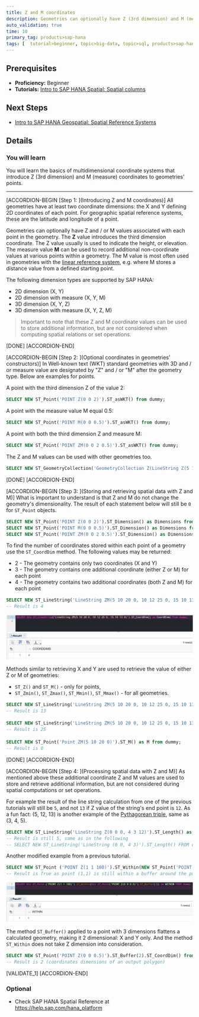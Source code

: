 ```yaml
---
title: Z and M coordinates
description: Geometries can optionally have Z (3rd dimension) and M (measure) values associated with each point in addition to X and Y coordinates
auto_validation: true
time: 10
primary_tag: products>sap-hana
tags: [  tutorial>beginner, topic>big-data, topic>sql, products>sap-hana, products>sap-hana\,-express-edition   ]
---
```


## Prerequisites  
- **Proficiency:** Beginner
 - **Tutorials:** [Intro to SAP HANA Spatial: Spatial columns](https://developers.sap.com/tutorials/hana-spatial-intro4-columns.html)


## Next Steps
 - [Intro to SAP HANA Geospatial: Spatial Reference Systems](https://developers.sap.com/tutorials/hana-spatial-intro6-srs.html)

## Details
### You will learn  
You will learn the basics of multidimensional coordinate systems that introduce Z (3rd dimension) and M (measure) coordinates to geometries' points.

---

[ACCORDION-BEGIN [Step 1: ](Introducing Z and M coordinates)]
All geometries have at least two coordinate dimensions: the X and Y defining 2D coordinates of each point. For geographic spatial reference systems, these are the latitude and longitude of a point.

Geometries can optionally have Z and / or M values associated with each point in the geometry. The **Z** value introduces the third dimension coordinate. The Z value usually is used to indicate the height, or elevation. The measure value **M** can be used to record additional non-coordinate values at various points within a geometry. The M value is most often used in geometries with the [linear reference system](https://en.wikipedia.org/wiki/Linear_referencing), e.g. where M stores a distance value from a defined starting point.

The following dimension types are supported by SAP HANA:

- 2D dimension (X, Y)
- 2D dimension with measure (X, Y, M)
- 3D dimension (X, Y, Z)
- 3D dimension with measure (X, Y, Z, M)

>Important to note that these Z and M coordinate values can be used to store additional information, but are not considered when computing spatial relations or set operations.

[DONE]
[ACCORDION-END]

[ACCORDION-BEGIN [Step 2: ](Optional coordinates in geometries' constructors)]
In Well-known text (WKT) standard geometries with 3D and / or measure value are designated by "Z" and / or "M" after the geometry type. Below are examples for points.

A point with the third dimension Z of the value 2:
```sql
SELECT NEW ST_Point('POINT Z(0 0 2)').ST_asWKT() from dummy;
```

A point with the measure value M equal 0.5:
```sql
SELECT NEW ST_Point('POINT M(0 0 0.5)').ST_asWKT() from dummy;
```

A point with both the third dimension Z and measure M:
```sql
SELECT NEW ST_Point('POINT ZM(0 0 2 0.5)').ST_asWKT() from dummy;
```

The Z and M values can be used with other geometries too.
```sql
SELECT NEW ST_GeometryCollection('GeometryCollection Z(LineString Z(5 10 20, 10 12 25, 15 10 13), Polygon Z((10 -5 4, 15 5 6, 5 5 7, 10 -5 4)), Point Z(10 15 12))').ST_asWKT() from dummy;
```

[DONE]
[ACCORDION-END]


[ACCORDION-BEGIN [Step 3: ](Storing and retrieving spatial data with Z and M)]
What is important to understand is that Z and M do not change the geometry's dimensionality. The result of each statement below will still be `0` for `ST_Point` objects.
```sql
SELECT NEW ST_Point('POINT Z(0 0 2)').ST_Dimension() as Dimensions from dummy;
SELECT NEW ST_Point('POINT M(0 0 0.5)').ST_Dimension() as Dimensions from dummy;
SELECT NEW ST_Point('POINT ZM(0 0 2 0.5)').ST_Dimension() as Dimensions from dummy;
```

To find the number of coordinates stored within each point of a geometry use the `ST_CoordDim` method. The following values may be returned:

- 2 - The geometry contains only two coordinates (X and Y)
- 3 - The geometry contains one additional coordinate (either Z or M) for each point
- 4 - The geometry contains two additional coordinates (both Z and M) for each point

```sql
SELECT NEW ST_LineString('LineString ZM(5 10 20 0, 10 12 25 0, 15 10 13 0)').ST_CoordDim() as CoordDims from dummy;
-- Result is 4
```

![Coordinate dimensions](spatial0501.jpg)

Methods similar to retrieving X and Y are used to retrieve the value of either Z or M of geometries:
- `ST_Z()` and `ST_M()` - only for points,
- `ST_Zmin()`, `ST_Zmax()`, `ST_Mmin()`, `ST_Mmax()` - for all geometries.

```sql
SELECT NEW ST_LineString('LineString ZM(5 10 20 0, 10 12 25 0, 15 10 13 0)').ST_Zmin() as Z from dummy;
-- Result is 13

SELECT NEW ST_LineString('LineString ZM(5 10 20 0, 10 12 25 0, 15 10 13 0)').ST_Zmax() as Z from dummy;
-- Result is 25

SELECT NEW ST_Point('Point ZM(5 10 20 0)').ST_M() as M from dummy;
-- Result is 0
```

[DONE]
[ACCORDION-END]

[ACCORDION-BEGIN [Step 4: ](Processing spatial data with Z and M)]
As mentioned above these additional coordinate Z and M values are used to store and retrieve additional information, but are not considered during spatial computations or set operations.

For example the result of the line string calculation from one of the previous tutorials will still be `5`, and not `13` if Z value of the string's end point is `12`. As a fun fact: (5, 12, 13) is another example of the [Pythagorean triple](https://en.wikipedia.org/wiki/Pythagorean_triple), same as (3, 4, 5).

```sql
SELECT NEW ST_LineString('LineString Z(0 0 0, 4 3 12)').ST_Length() as StringLength FROM dummy;
-- Result is still 5, same as in the following
-- SELECT NEW ST_LineString('LineString (0 0, 4 3)').ST_Length() FROM dummy;
```

Another modified example from a previous tutorial.
```sql
SELECT NEW ST_Point ('POINT Z(1 1 100)').ST_Within(NEW ST_Point('POINT Z(0 0 0.5)').ST_Buffer(2)) as WITHIN FROM dummy;
-- Result is True as point (1,1) is still within a buffer around the point (0,0) even though they have different "height" location defined by Z
```
![Process two 3D points](spatial0503.jpg)

The method `ST_Buffer()` applied to a point with 3 dimensions flattens a calculated geometry, making it 2 dimensional: X and Y only. And the method `ST_Within` does not take Z dimension into consideration.
```sql
SELECT NEW ST_Point('POINT Z(0 0 0.5)').ST_Buffer(2).ST_CoordDim() from DUMMY;
-- Result is 2 (coordinates dimensions of an output polygon)
```

[VALIDATE_1]
[ACCORDION-END]

### Optional
- Check SAP HANA Spatial Reference at <https://help.sap.com/hana_platform>
